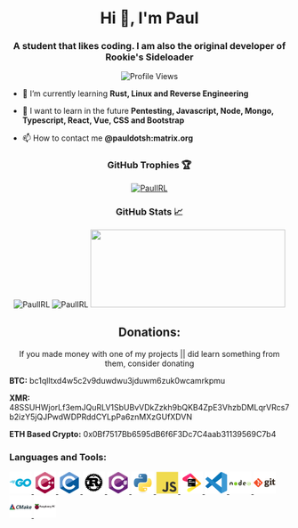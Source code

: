 <h1 align="center">Hi 👋, I'm Paul</h1>
<h3 align="center">A student that likes coding. I am also the original developer of Rookie's Sideloader</h3>

<p align="center"> <img src="https://komarev.com/ghpvc/?username=PaulDotSH&label=Profile%20views&color=0e75b6&style=flat" alt="Profile Views" /> </p>

- 📘 I’m currently learning **Rust, Linux and Reverse Engineering**

- 🔮 I want to learn in the future **Pentesting, Javascript, Node, Mongo, Typescript, React, Vue, CSS and Bootstrap**

- 📫 How to contact me **@pauldotsh:matrix.org**

<h3 align="center">GitHub Trophies 🏆</h3>
<p align="center">
<a href="https://github.com/ryo-ma/github-profile-trophy"><img src="https://github-profile-trophy.vercel.app/?username=PaulDotSH&theme=gruvbox&no-bg=false&margin-w=15&margin-h=15&row=2&column=3&no-frame=true&rank=SECRET,SSS,SS,S,AAA,AA,A,B,C,UNKNOWN" alt="PaulIRL" /></a>
</p>

<h3 align="center">GitHub Stats &#x1f4c8;</h3>
<p align="center">
<img src="https://github-readme-stats.vercel.app/api?username=PaulDotSH&theme=gruvbox&show_icons=true" alt="PaulIRL" width="350" height="140"/>
<img src="https://github-readme-stats.vercel.app/api/top-langs?username=PaulDotSH&theme=gruvbox&layout=compact" alt="PaulIRL" width="350" height="140"/>
<img src="https://github-readme-streak-stats.herokuapp.com/?user=PaulDotSH&theme=gruvbox" width="350" height="140"/>
</p>

<h2 align="center">Donations:</h2>
<p align="center">If you made money with one of my projects || did learn something from them, consider donating </p>
<p><b>BTC:</b> bc1qlltxd4w5c2v9duwdwu3jduwm6zuk0wcamrkpmu</p>
<p><b>XMR:</b> 48SSUHWjorLf3emJQuRLV1SbUBvVDkZzkh9bQKB4ZpE3VhzbDMLqrVRcs7b2izY5jQJPwdWDPRddCYLpPa6znMXzGUfXDVN</p>
<p><b>ETH Based Crypto:</b> 0x0Bf7517Bb6595dB6f6F3Dc7C4aab31139569C7b4</p>

<h3 align="left">Languages and Tools:</h3>
<p align="left">
    <!-- Languages -->
    <a href="https://go.dev/doc/" target="_blank">
        <img src="https://raw.githubusercontent.com/devicons/devicon/master/icons/go/go-original-wordmark.svg" alt="go" width="40" height="40"/>
    </a>
    <a href="https://en.cppreference.com/w/" target="_blank">
        <img src="https://raw.githubusercontent.com/devicons/devicon/master/icons/cplusplus/cplusplus-original.svg" alt="c++" width="40" height="40"/>
    </a>
    <a href="https://en.cppreference.com/w/c/language" target="_blank">
        <img src="https://raw.githubusercontent.com/devicons/devicon/master/icons/c/c-original.svg" alt="c" width="40" height="40"/>
    </a>
        <a href="https://www.rust-lang.org/learn" target="_blank">
        <img src="https://raw.githubusercontent.com/devicons/devicon/master/icons/rust/rust-plain.svg" alt="rust" width="40" height="40"/>
    </a>
    <a href="https://www.w3schools.com/cs/" target="_blank">
        <img src="https://raw.githubusercontent.com/devicons/devicon/master/icons/csharp/csharp-original.svg" alt="C#" width="40" height="40"/>
    </a>
    <a href="https://docs.python.org/3/" target="_blank">
        <img src="https://raw.githubusercontent.com/devicons/devicon/master/icons/python/python-original.svg" alt="python3" width="40" height="40"/>
    </a>
    <a href="https://developer.mozilla.org/en-US/docs/Web/JavaScript" target="_blank">
        <img src="https://raw.githubusercontent.com/devicons/devicon/master/icons/javascript/javascript-original.svg" alt="javascript" width="40" height="40"/>
    </a>
    <!-- IDEs -->
    <a href="https://www.jetbrains.com/" target="_blank">
        <img src="https://raw.githubusercontent.com/devicons/devicon/master/icons/jetbrains/jetbrains-original.svg" alt="jetbrains" width="40" height="40"/>
    </a>
    <a href="https://code.visualstudio.com/" target="_blank">
        <img src="https://raw.githubusercontent.com/devicons/devicon/master/icons/vscode/vscode-original.svg" alt="visual studio code" width="40" height="40"/>
    </a>
    <!-- FAMEWORKS -->
    <a href="https://nodejs.org/en/docs/" target="_blank">
        <img src="https://raw.githubusercontent.com/devicons/devicon/master/icons/nodejs/nodejs-original-wordmark.svg" alt="nodejs" width="40" height="40"/>
    </a>
    <!-- TOOLS -->
    <a href="https://git-scm.com/doc" target="_blank">
        <img src="https://raw.githubusercontent.com/devicons/devicon/master/icons/git/git-original-wordmark.svg" alt="git" width="40" height="40"/>
    </a> 
    <a href="https://cmake.org/documentation/" target="_blank">
        <img src=" https://raw.githubusercontent.com/devicons/devicon/master/icons/cmake/cmake-original-wordmark.svg" alt="cmake" width="40" height="40"/>
    </a>
    <!-- OTHER -->
    <a href="https://www.raspberrypi.com/documentation/" target="_blank">
        <img src="https://raw.githubusercontent.com/devicons/devicon/master/icons/raspberrypi/raspberrypi-original-wordmark.svg" alt="raspberry pi" width="40" height="40"/>
    </a>
</p>
